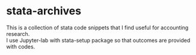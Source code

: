 # stata-archives

This is a collection of stata code snippets that I find useful for accounting research. </br>
I use Jupyter-lab with stata-setup package so that outcomes are provided with codes. </br>
